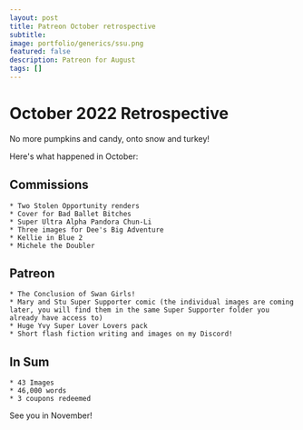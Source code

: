 ```yaml
---
layout: post
title: Patreon October retrospective
subtitle:
image: portfolio/generics/ssu.png
featured: false
description: Patreon for August
tags: []
---
```


# October 2022 Retrospective

No more pumpkins and candy, onto snow and turkey!

Here's what happened in October:

## Commissions

```
* Two Stolen Opportunity renders
* Cover for Bad Ballet Bitches
* Super Ultra Alpha Pandora Chun-Li
* Three images for Dee's Big Adventure
* Kellie in Blue 2
* Michele the Doubler
```

## Patreon
```
* The Conclusion of Swan Girls!
* Mary and Stu Super Supporter comic (the individual images are coming later, you will find them in the same Super Supporter folder you already have access to)
* Huge Yvy Super Lover Lovers pack
* Short flash fiction writing and images on my Discord!
```
## In Sum
```
* 43 Images
* 46,000 words
* 3 coupons redeemed
```

See you in November!
